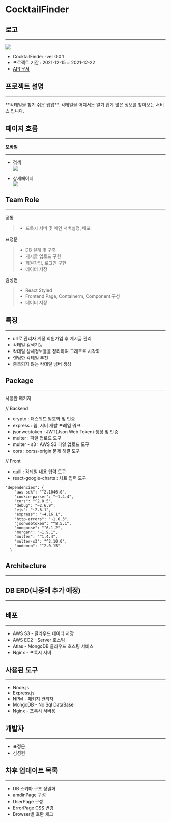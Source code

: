 # CocktailFinder

## 로고

<hr />
<img src="https://user-images.githubusercontent.com/92348108/147043548-701caed3-9be5-49a4-85db-4b9bc8c357ea.png" />

- CocktailFinder -ver 0.0.1
- 프로젝트 기간 : 2021-12-15 ~ 2021-12-22
- [API 문서](https://documenter.getpostman.com/view/18192539/UVRBo6he)

## 프로젝트 설명

<hr />
**칵테일을 찾기 쉬운 웹앱**. 칵테일을 어디서든 알기 쉽게 많은 정보를
찾아보는 서비스 입니다.

## 페이지 흐름

<hr />

**모바일**

<hr />

- 검색 <br />
  <img src ="https://user-images.githubusercontent.com/92348108/147043125-23b7d909-59dd-473c-8700-ac1f21e8781e.gif">

- 상세페이지 <br />
  <img src="https://user-images.githubusercontent.com/92348108/147043263-ccd89f0e-3657-4252-93f1-bbaca3f6cdde.gif" />

## Team Role

<hr />

공통

> - 프록시 서버 및 메인 서버설정, 배포

표정문

> - DB 설계 및 구축
> - 게시글 업로드 구현
> - 회원가입, 로그인 구현
> - 데이터 저장

김성현

> - React Styled
> - Frontend Page, Containerm, Component 구성
> - 데이터 저장

## 특징

<hr />

- url로 관리자 계정 회원가입 후 게시글 관리
- 칵테일 검색기능
- 칵테일 상세정보들을 정리하여 그래프로 시각화
- 랜덤한 칵테일 추천
- 중복되지 않는 칵테일 넘버 생성

## Package

<hr />

사용한 패키지

// Backend

- crypto : 패스워드 암호화 및 인증
- express : 웹, 서버 개발 프레임 워크
- jsonwebtoken : JWT(Json Web Token) 생성 및 인증
- multer : 파일 업로드 도구
- multer - s3 : AWS S3 파일 업로드 도구
- cors : corss-origin 문제 해결 도구

// Front

- quill : 칵테일 내용 입력 도구
- react-google-charts : 차트 입력 도구

```
"dependencies": {
    "aws-sdk": "^2.1046.0",
    "cookie-parser": "~1.4.4",
    "cors": "^2.8.5",
    "debug": "~2.6.9",
    "ejs": "~2.6.1",
    "express": "~4.16.1",
    "http-errors": "~1.6.3",
    "jsonwebtoken": "^8.5.1",
    "mongoose": "^6.1.2",
    "morgan": "~1.9.1",
    "multer": "^1.4.4",
    "multer-s3": "^2.10.0",
    "nodemon": "^2.0.15"
  }
```

## Architecture

<hr />

## DB ERD(나중에 추가 예정)

<hr />

## 배포

<hr />

- AWS S3 - 클라우드 데이터 저장
- AWS EC2 - Server 호스팅
- Atlas - MongoDB 클라우드 호스팅 서비스
- Nginx - 프록시 서버

## 사용된 도구

<hr />

- Node.js
- Express.js
- NPM - 패키지 관리자
- MongoDB - No Sql DataBase
- Nginx - 프록시 서버용

## 개발자

<hr />

- 표정문
- 김성현

## 차후 업데이트 목록

<hr />

- DB 스키마 구조 정밀화
- amdinPage 구성
- UserPage 구성
- ErrorPage CSS 변경
- Browser별 호환 체크
